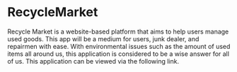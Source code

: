 # RecycleMarket

Recycle Market is a website-based platform that aims to help users manage used goods. This app will be a medium for users, junk dealer, and repairmen with ease. With environmental issues such as the amount of used items all around us, this application is considered to be a wise answer for all of us. This application can be viewed via the following link.
